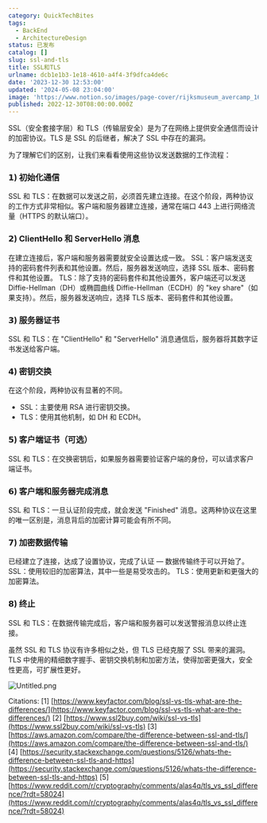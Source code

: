 ```yaml
---
category: QuickTechBites
tags:
  - BackEnd
  - ArchitectureDesign
status: 已发布
catalog: []
slug: ssl-and-tls
title: SSL和TLS
urlname: dcb1e1b3-1e18-4610-a4f4-3f9dfca4de6c
date: '2023-12-30 12:53:00'
updated: '2024-05-08 23:04:00'
image: 'https://www.notion.so/images/page-cover/rijksmuseum_avercamp_1620.jpg'
published: 2022-12-30T08:00:00.000Z
---
```


SSL（安全套接字层）和 TLS（传输层安全）是为了在网络上提供安全通信而设计的加密协议。TLS 是 SSL 的后继者，解决了 SSL 中存在的漏洞。


为了理解它们的区别，让我们来看看使用这些协议发送数据的工作流程：


### 𝟭) 初始化通信


SSL 和 TLS：在数据可以发送之前，必须首先建立连接。在这个阶段，两种协议的工作方式非常相似。客户端和服务器建立连接，通常在端口 443 上进行网络流量（HTTPS 的默认端口）。


### 𝟮) ClientHello 和 ServerHello 消息


在建立连接后，客户端和服务器需要就安全设置达成一致。
SSL：客户端发送支持的密码套件列表和其他设置。然后，服务器发送响应，选择 SSL 版本、密码套件和其他设置。
TLS：除了支持的密码套件和其他设置外，客户端还可以发送 Diffie-Hellman（DH）或椭圆曲线 Diffie-Hellman（ECDH）的 "key share"（如果支持）。然后，服务器发送响应，选择 TLS 版本、密码套件和其他设置。


### 𝟯) 服务器证书


SSL 和 TLS：在 "ClientHello" 和 "ServerHello" 消息通信后，服务器将其数字证书发送给客户端。


### 𝟰) 密钥交换


在这个阶段，两种协议有显著的不同。
- SSL：主要使用 RSA 进行密钥交换。
- TLS：使用其他机制，如 DH 和 ECDH。


### 𝟱) 客户端证书（可选）


SSL 和 TLS：在交换密钥后，如果服务器需要验证客户端的身份，可以请求客户端证书。


### 𝟲) 客户端和服务器完成消息


SSL 和 TLS：一旦认证阶段完成，就会发送 "Finished" 消息。这两种协议在这里的唯一区别是，消息背后的加密计算可能会有所不同。


### 𝟳) 加密数据传输


已经建立了连接，达成了设置协议，完成了认证 — 数据传输终于可以开始了。
SSL：使用较旧的加密算法，其中一些是易受攻击的。
TLS：使用更新和更强大的加密算法。


### 𝟴) 终止


SSL 和 TLS：在数据传输完成后，客户端和服务器可以发送警报消息以终止连接。


虽然 SSL 和 TLS 协议有许多相似之处，但 TLS 已经克服了 SSL 带来的漏洞。TLS 中使用的精细数字握手、密钥交换机制和加密方法，使得加密更强大，安全性更高，可扩展性更好。


![Untitled.png](https://prod-files-secure.s3.us-west-2.amazonaws.com/5d24fe63-e567-4804-86f9-9fdc62e13082/8ff987c5-7f31-4b50-83f5-c69ee7578c4a/Untitled.png?X-Amz-Algorithm=AWS4-HMAC-SHA256&X-Amz-Content-Sha256=UNSIGNED-PAYLOAD&X-Amz-Credential=ASIAZI2LB4664HNXZXSY%2F20250308%2Fus-west-2%2Fs3%2Faws4_request&X-Amz-Date=20250308T053302Z&X-Amz-Expires=3600&X-Amz-Security-Token=IQoJb3JpZ2luX2VjEA0aCXVzLXdlc3QtMiJGMEQCIDqEWhj9Z8uBFqf%2Fb0zG898oqNDl837iVPJuVBFOhiNZAiAj7ot1o%2Fk2206kDX94Mrf0WoTI11Lv29H49ec4CaLGGSr%2FAwhWEAAaDDYzNzQyMzE4MzgwNSIMJgF66kbRXvgs1w1PKtwDNzgJLa2kZiswuw31VXcp51YlwJz0VmrDaG9bTGpd5T9BIP0oX37JYggYiFKkBw2cWacPiQmK%2FpqRClM%2FvhOGhFKl%2F5Lwd7n6256ALq%2Bde1YM2UqGQG%2BMpd5MWaFPPgTY9EvznJK0uTdIHF%2FzVpOF4reonGKMkCbgztuTPfY8sYSg%2BKMkLYZpGcKnWmDqrkd5Z49JIRDg4DO2v9c%2BhS09CXrUPanBhQmLgpBh3zq0Bb9Uj7hX0%2BQgPMoDr7oyxRhpTeezAEGBjRtcyKz%2FnshkujR9X4PGBppVsnrlPfSZG0iI0KXfM%2Fvl0RfeqqAgVr1K8hyRY8H7IEJ72J2edXhItEXLmUIGXppuWoWIK8OEdjt8FNbGHiVj7ltaiKhsZxK8VNL2MrOG4rjkwJmEqxWyLjhIt96Uh3yqCGtAQiFs4cTXbXJ0%2BPdOKgwGXG7RjTykPsUtM0Buga8mLcvlfTOXg26kiRzfP%2Ff%2BVwv6JuyYqIBMMtJ%2BPxHzQcC6jaQoGpKSycY9EziQv0qm5QsuOyC98kaQA2n6sSe1coVrFS%2FOvLo%2BTR9NtN2oCskdlKmk0ARwt%2F8Rh6QhsXzHfrUuFhkBdvTJSaooa%2FtVq1JAA5CmwTrOHBJQmd6J48MspykwhJyvvgY6pgGqiQQvC4I7AhI2Qx%2B6wRp5gcKmQqxO0c18Zy5EChihniDmrlUk6KM%2BC3tp5fXDPY5PbQAODQQiWkKPG%2FLPb4BJGmZ7jBn0Lui%2Fa24Xdxd6NutecqB4MMNzI%2BkVOMnJpRS4IkRHvO55bSu0c33e6T5bICUzqGV9V1oB%2FklnvFQFOHBO9NlG6lyGEfzrP2nuAE7iM3OYmmbVzxK5Qp1MzUCJHexYABPf&X-Amz-Signature=7992b3bddf183538009c89bb7da6575040ca0061c01d115aeea15b53c3887be3&X-Amz-SignedHeaders=host&x-id=GetObject)


Citations:
[1] [https://www.keyfactor.com/blog/ssl-vs-tls-what-are-the-differences/](https://www.keyfactor.com/blog/ssl-vs-tls-what-are-the-differences/)
[2] [https://www.ssl2buy.com/wiki/ssl-vs-tls](https://www.ssl2buy.com/wiki/ssl-vs-tls)
[3] [https://aws.amazon.com/compare/the-difference-between-ssl-and-tls/](https://aws.amazon.com/compare/the-difference-between-ssl-and-tls/)
[4] [https://security.stackexchange.com/questions/5126/whats-the-difference-between-ssl-tls-and-https](https://security.stackexchange.com/questions/5126/whats-the-difference-between-ssl-tls-and-https)
[5] [https://www.reddit.com/r/cryptography/comments/alas4q/tls_vs_ssl_difference/?rdt=58024](https://www.reddit.com/r/cryptography/comments/alas4q/tls_vs_ssl_difference/?rdt=58024)

